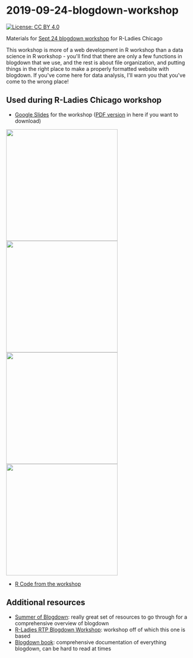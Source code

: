 # 2019-09-24-blogdown-workshop

[![License: CC BY 4.0](https://img.shields.io/badge/License-CC%20BY%204.0-lightgrey.svg)](https://creativecommons.org/licenses/by/4.0/)

Materials for [Sept 24 blogdown workshop](https://www.meetup.com/rladies-chicago/events/264595913/) for R-Ladies Chicago

This workshop is more of a web development in R workshop than a data science in R workshop - you'll find that there are only a few functions in blogdown that we use, and the rest is about file organization, and putting things in the right place to make a properly formatted website with blogdown. If you've come here for data analysis, I'll warn you that you've come to the wrong place!

## Used during R-Ladies Chicago workshop

* [Google Slides](https://docs.google.com/presentation/d/1eQooAomuDflV60C9W32BgK6XQkqqYOzWOv3Q2pNxsP4/edit?usp=sharing) for the workshop ([PDF version](https://github.com/rladies-chicago/2019-09-24-blogdown-workshop/blob/master/2019-09-24-blogdown-workshop.pdf) in here if you want to download)

<img src="img/examples.png" width="300" /><img src="img/get-started.png" width="300" />
<img src="img/workflow.png" width="300" /><img src="img/learn-more.png" width="300" />

* [R Code from the workshop](https://github.com/rladies-chicago/2019-09-24-blogdown-workshop/blob/master/blogdown-workshop.R)

## Additional resources
 
* [Summer of Blogdown](https://summer-of-blogdown.netlify.com): really great set of resources to go through for a comprehensive overview of blogdown
* [R-Ladies RTP Blogdown Workshop](https://rpubs.com/joycecahoon/blogdown-intro): workshop off of which this one is based 
* [Blogdown book](https://bookdown.org/yihui/blogdown/get-started.html): comprehensive documentation of everything blogdown, can be hard to read at times
